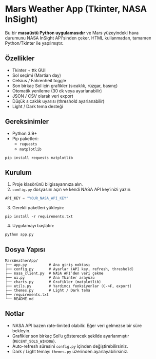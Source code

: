# Mars Weather App (Tkinter, NASA InSight)

Bu bir **masaüstü Python uygulamasıdır** ve Mars yüzeyindeki hava durumunu NASA InSight API'sinden çeker. HTML kullanmadan, tamamen Python/Tkinter ile yapılmıştır.

## Özellikler

- Tkinter + ttk GUI
- Sol seçimi (Martian day)
- Celsius / Fahrenheit toggle
- Son birkaç Sol için grafikler (sıcaklık, rüzgar, basınç)
- Otomatik yenileme (30 dk veya ayarlanabilir)
- JSON / CSV olarak veri export
- Düşük sıcaklık uyarısı (threshold ayarlanabilir)
- Light / Dark tema desteği

## Gereksinimler

- Python 3.9+
- Pip paketleri:
  - `requests`
  - `matplotlib`

```
pip install requests matplotlib
```

## Kurulum

1. Proje klasörünü bilgisayarınıza alın.
2. `config.py` dosyasını açın ve kendi NASA API key’inizi yazın:
```python
API_KEY = "YOUR_NASA_API_KEY"
```
3. Gerekli paketleri yükleyin:
```
pip install -r requirements.txt
```
4. Uygulamayı başlatın:
```
python app.py
```

## Dosya Yapısı

```
MarsWeatherApp/
├── app.py          # Ana giriş noktası
├── config.py       # Ayarlar (API key, refresh, threshold)
├── nasa_client.py  # NASA API’den veri çekme
├── ui.py           # Ana Tkinter arayüzü
├── charts.py       # Grafikler (matplotlib)
├── utils.py        # Yardımcı fonksiyonlar (C->F, export)
├── themes.py       # Light / Dark tema
├── requirements.txt
└── README.md
```

## Notlar

- NASA API bazen rate-limited olabilir. Eğer veri gelmezse bir süre bekleyin.
- Grafikler son birkaç Sol’u gösterecek şekilde ayarlanmıştır (`RECENT_SOLS_WINDOW`).
- Auto-refresh süresini `config.py` içinden değiştirebilirsiniz.
- Dark / Light temayı `themes.py` üzerinden ayarlayabilirsiniz.

